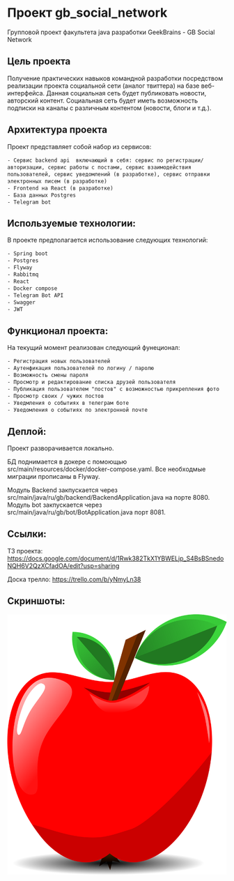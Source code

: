 Проект gb_social_network
========================
Групповой проект факультета java разработки GeekBrains - GB Social Network

Цель проекта
------------
Получение практических навыков командной разработки посредством реализации проекта социальной сети (аналог твиттера) на базе веб-интерфейса. Данная социальная сеть будет публиковать новости, авторский контент. Социальная сеть будет иметь возможность подписки на каналы с различным контентом (новости, блоги и т.д.).

Архитектура проекта
-------------------

Проект представляет собой набор из сервисов:

    - Сервис backend api  включающий в себя: сервис по регистрации/авторизации, сервис работы с постами, сервис взаимодействия пользователей, сервис уведомлений (в разработке), сервис отправки электронных писем (в разработке)
    - Frontend на React (в разработке)
    - База данных Postgres
    - Telegram bot

Используемые технологии:
------------------------
В проекте предполагается использование следующих технологий:

    - Spring boot
    - Postgres
    - Flyway
    - Rabbitmq
    - React
    - Docker compose
    - Telegram Bot API
    - Swagger
    - JWT

Функционал проекта:
-------------------

На текущий момент реализован следующий фунеционал:

    - Регистрация новых пользователей
    - Аутенфикация пользователей по логину / паролю
    - Возможность смены пароля
    - Просмотр и редактирование списка друзей пользователя
    - Публикация пользователем "постов" с возможностью прикрепления фото
    - Просмотр своих / чужих постов
    - Уведмления о событиях в телеграм боте
    - Уведомления о событиях по электронной почте

Деплой:
-------

Проект разворачивается локально. 

БД поднимается в докере с помоющью src/main/resources/docker/docker-compose.yaml.
Все необходмые миграции прописаны в Flyway.

Модуль Backend закпускается через src/main/java/ru/gb/backend/BackendApplication.java на порте 8080.
Модуль bot закпускается через src/main/java/ru/gb/bot/BotApplication.java порт 8081.


Ссылки:
-------

ТЗ проекта: https://docs.google.com/document/d/1Rwk382TkX1YBWELjp_S4BsBSnedoNQH6V2QzXCfadOA/edit?usp=sharing

Доска трелло: https://trello.com/b/yNmyLn38

Скриншоты:
----------

![Screenshot](https://github.com/nsv92/gb_social_network/blob/6eaf0d317591bfe5357360f5588657bb4c98afc2/gb_social_network/images/apple.png)